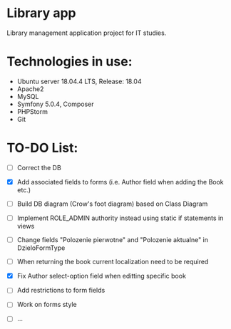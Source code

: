 # Library app
Library management application project for IT studies.

# Technologies in use:
- Ubuntu server 18.04.4 LTS, Release: 18.04
- Apache2
- MySQL
- Symfony 5.0.4, Composer
- PHPStorm
- Git

# TO-DO List:
- [ ] Correct the DB
- [x] Add associated fields to forms (i.e. Author field when adding the Book etc.)
- [ ] Build DB diagram (Crow's foot diagram) based on Class Diagram 
- [ ] Implement ROLE_ADMIN authority instead using static if statements in views
- [ ] Change fields "Polozenie pierwotne" and "Polozenie aktualne" in DzieloFormType
- [ ] When returning the book current localization need to be required
- [x] Fix Author select-option field when editting specific book
- [ ] Add restrictions to form fields
- [ ] Work on forms style
- [ ] ...


